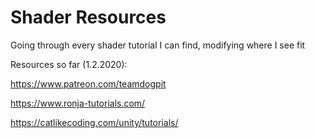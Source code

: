 # Shader Resources
Going through every shader tutorial I can find, modifying where I see fit

Resources so far (1.2.2020):

https://www.patreon.com/teamdogpit

https://www.ronja-tutorials.com/

https://catlikecoding.com/unity/tutorials/
